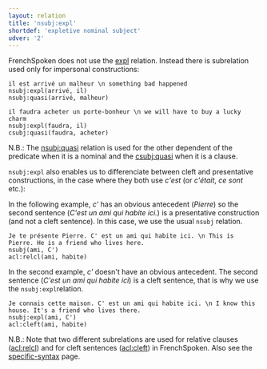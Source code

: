```yaml
---
layout: relation
title: 'nsubj:expl'
shortdef: 'expletive nominal subject'
udver: '2'
---
```


FrenchSpoken does not use the [expl]() relation. Instead there is subrelation used only for impersonal constructions:

~~~ sdparse
il est arrivé un malheur \n something bad happened
nsubj:expl(arrivé, il)
nsubj:quasi(arrivé, malheur)
~~~

~~~ sdparse
il faudra acheter un porte-bonheur \n we will have to buy a lucky charm
nsubj:expl(faudra, il)
csubj:quasi(faudra, acheter)
~~~

N.B.: The [nsubj:quasi]() relation is used for the other dependent of the predicate when it is a nominal and the [csubj:quasi]() when it is a clause.

`nsubj:expl` also enables us to differenciate between cleft and presentative constructions, in the case where they both use  _c'est_ (or _c'était_, _ce sont_ etc.):

In the following example, _c'_ has an obvious antecedent (_Pierre_) so the second sentence (_C'est un ami qui habite ici._) is a presentative construction (and not a cleft sentence).
In this case, we use the usual `nsubj` relation.

~~~ sdparse
Je te présente Pierre. C' est un ami qui habite ici. \n This is Pierre. He is a friend who lives here.
nsubj(ami, C')
acl:relcl(ami, habite)
~~~

In the second example, _c'_ doesn't have an obvious antecedent. The second sentence (_C'est un ami qui habite ici_) is a cleft sentence, that is why we use the `nsubj:expl`relation.

~~~ sdparse
Je connais cette maison. C' est un ami qui habite ici. \n I know this house. It's a friend who lives there.
nsubj:expl(ami, C')
acl:cleft(ami, habite)
~~~

N.B.: Note that two different subrelations are used for relative clauses ([acl:relcl]()) and for cleft sentences ([acl:cleft]()) in FrenchSpoken. Also see the [specific-syntax](http://universaldependencies.org/fr/overview/specific-syntax.html) page.

